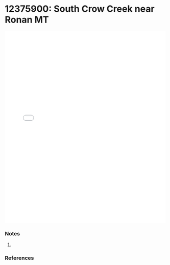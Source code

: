 # 12375900: South Crow Creek near Ronan MT

<iframe src="/distribution_estimation/_static/stations/12375900_fdc.html" width="100%" height="600" frameborder="0"></iframe>

### Notes
1. 

### References

